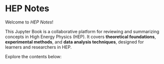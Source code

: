 # HEP Notes

Welcome to *HEP Notes*!

This Jupyter Book is a collaborative platform for reviewing and summarizing concepts in High Energy Physics (HEP).
It covers **theoretical foundations**, **experimental methods**, and **data analysis techniques**, designed for learners and researchers in HEP.

Explore the contents below:

```{tableofcontents}

